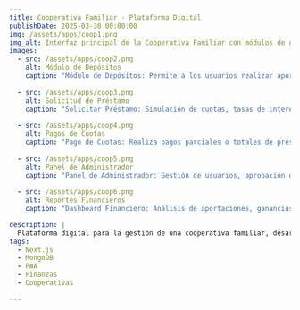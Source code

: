 ```yaml
---
title: Cooperativa Familiar - Plataforma Digital  
publishDate: 2025-03-30 00:00:00  
img: /assets/apps/coop1.png  
img_alt: Interfaz principal de la Cooperativa Familiar con módulos de gestión financiera  
images:  
  - src: /assets/apps/coop2.png  
    alt: Módulo de Depósitos  
    caption: "Módulo de Depósitos: Permite a los usuarios realizar aportaciones a su cuenta de manera sencilla y segura, con historial detallado de transacciones."  
  
  - src: /assets/apps/coop3.png  
    alt: Solicitud de Préstamo  
    caption: "Solicitar Préstamo: Simulación de cuotas, tasas de interés y solicitud de crédito con seguimiento de aprobación en tiempo real."  
  
  - src: /assets/apps/coop4.png  
    alt: Pagos de Cuotas  
    caption: "Pago de Cuotas: Realiza pagos parciales o totales de préstamos con desglose de capital e intereses."  
  
  - src: /assets/apps/coop5.png  
    alt: Panel de Administrador  
    caption: "Panel de Administrador: Gestión de usuarios, aprobación de solicitudes y administración de la billetera cooperativa."  
  
  - src: /assets/apps/coop6.png  
    alt: Reportes Financieros  
    caption: "Dashboard Financiero: Análisis de aportaciones, ganancias por cliente y estado de cuenta descargable."  

description: |
  Plataforma digital para la gestión de una cooperativa familiar, desarrollada con Next.js y MongoDB. Incluye módulos para depósitos, préstamos, pagos de cuotas, reportes financieros y administración de usuarios. Integración con PWA, notificaciones push y autenticación segura con JWT.  
tags:  
  - Next.js  
  - MongoDB  
  - PWA  
  - Finanzas  
  - Cooperativas  
  
---  
```



